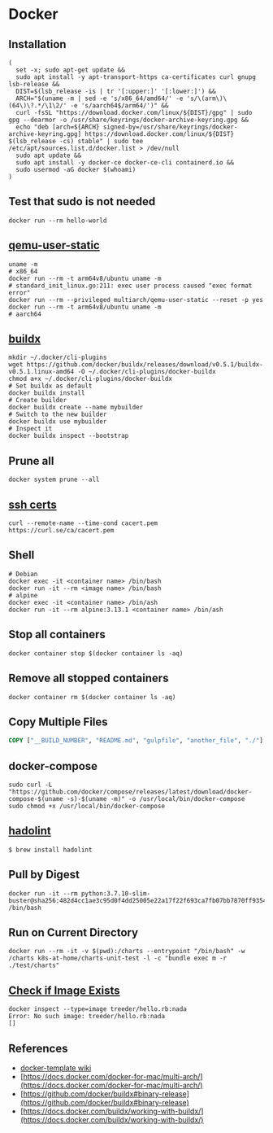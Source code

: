 # Docker

## Installation

```shell
(
  set -x; sudo apt-get update &&
  sudo apt install -y apt-transport-https ca-certificates curl gnupg lsb-release &&
  DIST=$(lsb_release -is | tr '[:upper:]' '[:lower:]') &&
  ARCH="$(uname -m | sed -e 's/x86_64/amd64/' -e 's/\(arm\)\(64\)\?.*/\1\2/' -e 's/aarch64$/arm64/')" &&
  curl -fsSL "https://download.docker.com/linux/${DIST}/gpg" | sudo gpg --dearmor -o /usr/share/keyrings/docker-archive-keyring.gpg &&
  echo "deb [arch=${ARCH} signed-by=/usr/share/keyrings/docker-archive-keyring.gpg] https://download.docker.com/linux/${DIST} $(lsb_release -cs) stable" | sudo tee /etc/apt/sources.list.d/docker.list > /dev/null
  sudo apt update &&
  sudo apt install -y docker-ce docker-ce-cli containerd.io &&
  sudo usermod -aG docker $(whoami)
)
```

## Test that sudo is not needed

```shell
docker run --rm hello-world
```

## [qemu-user-static](https://github.com/multiarch/qemu-user-static)

```shell
uname -m
# x86_64
docker run --rm -t arm64v8/ubuntu uname -m
# standard_init_linux.go:211: exec user process caused "exec format error"
docker run --rm --privileged multiarch/qemu-user-static --reset -p yes
docker run --rm -t arm64v8/ubuntu uname -m
# aarch64
```

## [buildx](https://github.com/docker/buildx#binary-release)

```shell
mkdir ~/.docker/cli-plugins
wget https://github.com/docker/buildx/releases/download/v0.5.1/buildx-v0.5.1.linux-amd64 -O ~/.docker/cli-plugins/docker-buildx
chmod a+x ~/.docker/cli-plugins/docker-buildx
# Set buildx as default
docker buildx install
# Create builder
docker buildx create --name mybuilder
# Switch to the new builder
docker buildx use mybuilder
# Inspect it
docker buildx inspect --bootstrap
```

## Prune all

```shell
docker system prune --all
```


## [ssh certs](https://curl.se/docs/caextract.html)
```shell
curl --remote-name --time-cond cacert.pem https://curl.se/ca/cacert.pem
```

## Shell

```shell
# Debian
docker exec -it <container name> /bin/bash
docker run -it --rm <image name> /bin/bash
# alpine
docker exec -it <container name> /bin/ash
docker run -it --rm alpine:3.13.1 <container name> /bin/ash
```

## Stop all containers

```shell
docker container stop $(docker container ls -aq)
```

## Remove all stopped containers

```shell
docker container rm $(docker container ls -aq)
```

## Copy Multiple Files

```dockerfile
COPY ["__BUILD_NUMBER", "README.md", "gulpfile", "another_file", "./"]
```

## docker-compose

```script
sudo curl -L "https://github.com/docker/compose/releases/latest/download/docker-compose-$(uname -s)-$(uname -m)" -o /usr/local/bin/docker-compose
sudo chmod +x /usr/local/bin/docker-compose
```

## [hadolint](https://github.com/hadolint/hadolint)

```shell
$ brew install hadolint
```
## Pull by Digest

```shell
docker run -it --rm python:3.7.10-slim-buster@sha256:482d4cc1ae3c95d0f4dd25005e22a17f22f693ca7fb07bb7870ff9354844f738 /bin/bash
```

## Run on Current Directory

```shell
docker run --rm -it -v $(pwd):/charts --entrypoint "/bin/bash" -w /charts k8s-at-home/charts-unit-test -l -c "bundle exec m -r ./test/charts"
```

## [Check if Image Exists](https://stackoverflow.com/a/33061675/1061279)

```shell
docker inspect --type=image treeder/hello.rb:nada
Error: No such image: treeder/hello.rb:nada
[]
```

## References

* [docker-template wiki](https://github.com/nicholaswilde/docker-template/wiki/)
* [https://docs.docker.com/docker-for-mac/multi-arch/](https://docs.docker.com/docker-for-mac/multi-arch/)
* [https://github.com/docker/buildx#binary-release](https://github.com/docker/buildx#binary-release)
* [https://docs.docker.com/buildx/working-with-buildx/](https://docs.docker.com/buildx/working-with-buildx/)
